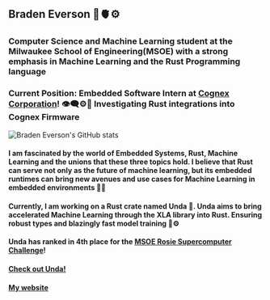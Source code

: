 ## Braden Everson 🌱🫀⚙️
### Computer Science and Machine Learning student at the Milwaukee School of Engineering(MSOE) with a strong emphasis in Machine Learning and the Rust Programming language

### **Current Position**: Embedded Software Intern at [Cognex Corporation](https://www.cognex.com/)! 👁️‍🗨️⚙️🦀 Investigating Rust integrations into Cognex Firmware

![Braden Everson's GitHub stats](https://github-readme-stats.vercel.app/api?username=BradenEverson&theme=prussian)
#### I am fascinated by the world of Embedded Systems, Rust, Machine Learning and the unions that these three topics hold. I believe that Rust can serve not only as the future of machine learning, but its embedded runtimes can bring new avenues and use cases for Machine Learning in embedded environments 🦀🦾

#### Currently, I am working on a Rust crate named Unda 🌊. Unda aims to bring accelerated Machine Learning through the XLA library into Rust. Ensuring robust types and blazingly fast model training 🧠⚙️

#### Unda has ranked in 4th place for the [MSOE Rosie Supercomputer Challenge](https://www.msoe.edu/rosie-challenge/)!

#### [Check out Unda!](https://crates.io/crates/unda)

#### [My website](https://bradeneverson.github.io)
